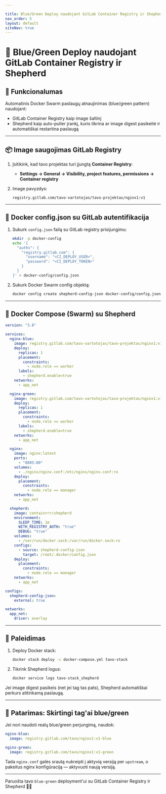 ```yaml
---

title: Blue/Green Deploy naudojant GitLab Container Registry ir Shepherd
nav_order: 5
layout: default
siteNav: true
---
```


# 🐳 Blue/Green Deploy naudojant GitLab Container Registry ir Shepherd

## 🧩 Funkcionalumas

Automatinis Docker Swarm paslaugų atnaujinimas (blue/green pattern) naudojant:

* GitLab Container Registry kaip image šaltinį
* Shepherd kaip auto-puller įrankį, kuris tikrina ar image digest pasikeitė ir automatiškai restartina paslaugą

---

## 📦 Image saugojimas GitLab Registry

1. Įsitikink, kad tavo projektas turi įjungtą **Container Registry**:

   * **Settings → General → Visibility, project features, permissions → Container registry**

2. Image pavyzdys:

   ```
   registry.gitlab.com/tavo-vartotojas/tavo-projektas/nginx1:v1
   ```

---

## 🔐 Docker config.json su GitLab autentifikacija

1. Sukurk `config.json` failą su GitLab registry prisijungimu:

   ```bash
   mkdir -p docker-config
   echo '{
     "auths": {
       "registry.gitlab.com": {
         "username": "<CI_DEPLOY_USER>",
         "password": "<CI_DEPLOY_TOKEN>"
       }
     }
   }' > docker-config/config.json
   ```

2. Sukurk Docker Swarm config objektą:

   ```bash
   docker config create shepherd-config-json docker-config/config.json
   ```

---

## 🐳 Docker Compose (Swarm) su Shepherd

```yaml
version: "3.8"

services:
  nginx-blue:
    image: registry.gitlab.com/tavo-vartotojas/tavo-projektas/nginx1:v1
    deploy:
      replicas: 1
      placement:
        constraints:
          - node.role == worker
      labels:
        - shepherd.enable=true
    networks:
      - app_net

  nginx-green:
    image: registry.gitlab.com/tavo-vartotojas/tavo-projektas/nginx1:v1
    deploy:
      replicas: 1
      placement:
        constraints:
          - node.role == worker
      labels:
        - shepherd.enable=true
    networks:
      - app_net

  nginx:
    image: nginx:latest
    ports:
      - "8085:80"
    volumes:
      - ./nginx/nginx.conf:/etc/nginx/nginx.conf:ro
    deploy:
      placement:
        constraints:
          - node.role == manager
    networks:
      - app_net

  shepherd:
    image: containrrr/shepherd
    environment:
      SLEEP_TIME: 1m
      WITH_REGISTRY_AUTH: "true"
      DEBUG: "true"
    volumes:
      - /var/run/docker.sock:/var/run/docker.sock:ro
    configs:
      - source: shepherd-config-json
        target: /root/.docker/config.json
    deploy:
      placement:
        constraints:
          - node.role == manager
    networks:
      - app_net

configs:
  shepherd-config-json:
    external: true

networks:
  app_net:
    driver: overlay
```

---

## 🚀 Paleidimas

1. Deploy Docker stack:

   ```bash
   docker stack deploy -c docker-compose.yml tavo-stack
   ```

2. Tikrink Shepherd logus:

   ```bash
   docker service logs tavo-stack_shepherd
   ```

Jei image digest pasikeis (net jei tag tas pats), Shepherd automatiškai perkurs atitinkamą paslaugą.

---

## 🎯 Patarimas: Skirtingi tag'ai blue/green

Jei nori naudoti realų blue/green perjungimą, naudok:

```yaml
nginx-blue:
  image: registry.gitlab.com/tavo/nginx1:v1-blue

nginx-green:
  image: registry.gitlab.com/tavo/nginx1:v1-green
```

Tada `nginx.conf` galės srautą nukreipti į aktyvią versiją per `upstream`, o pakeitus nginx konfigūraciją — aktyvuoti naują versiją.

---

Paruošta tavo `blue-green` deployment'ui su GitLab Container Registry ir Shepherd 🐑🚀
